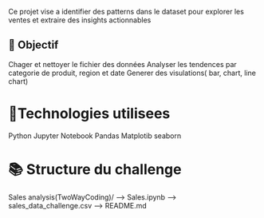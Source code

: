 Ce projet vise a identifier des patterns dans le dataset pour explorer les ventes et extraire des insights actionnables 
## 🚀 Objectif 
Chager et nettoyer le fichier des données 
Analyser les tendences par categorie de produit, region et date 
Generer des visulations( bar, chart, line chart)

# 🔧Technologies utilisees 
Python 
Jupyter Notebook 
Pandas
Matplotib 
seaborn
# 📚 Structure du challenge
Sales analysis(TwoWayCoding)/
--> Sales.ipynb
--> sales_data_challenge.csv
--> README.md

